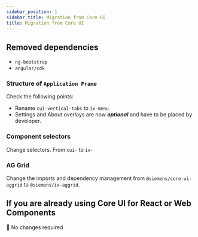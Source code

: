 ```yaml
---
sidebar_position: 1
sidebar_title: Migration from Core UI
title: Migration from Core UI
---
```


## Removed dependencies

- `ng-bootstrap`
- `angular/cdk`

### Structure of `Application Frame`

Check the following points:

- Rename `cui-vertical-tabs` to `ix-menu`
- Settings and About overlays are now **_optional_** and have to be placed by developer.

### Component selectors

Change selectors. From `cui-` to `ix-`

### AG Grid

Change the imports and dependency management from `@siemens/core-ui-aggrid` to `@siemens/ix-aggrid`.

## If you are already using Core UI for React or Web Components

🎉 No changes required
